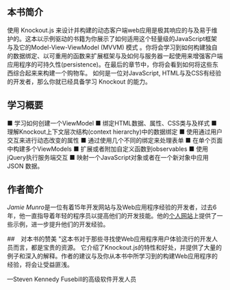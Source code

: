 
## 本书简介
使用 Knockout.js 来设计并构建的动态客户端web应用是极其响应的与及易于维护的。这本以示例驱动的书籍为你展示了如何适用这个轻量级的JavaScript框架与及它的Model-View-ViewModel (MVVM) 模式 。你将会学习到如何构建独自的数据绑定、以可重用的函数来扩展框架与及如何与服务器一起使用来增强客户端应用程序的可持久性(persistence)。在最后的章节中，你将会看到如何将这些东西综合起来来构建一个购物车。
如何是一位对JavaScript, HTML与及CSS有经验的开发者，那么你就已经具备学习 Knockout 的能力。

## 学习概要
■ 学习如何创建一个ViewModel
■ 绑定HTML数据、属性、CSS类与及样式
■ 理解Knockout上下文层次结构(context hierarchy)中的数据绑定
■ 使用通过用户交互来进行动态改变的属性
■ 通过使用几个不同的绑定来处理表单
■ 在单个页面中构建多个ViewModels
■ 扩展或者附加自定义函数到observables
■ 使用jQuery执行服务端交互
■ 映射一个JavaScript对象或者在一个新对象中应用 JSON 数据。

## 作者简介
*Jamie Munro*是一位有着15年开发网站与及Web应用程序经验的开发者，过去6年，他一直指导着年轻的程序员以提高他们的开发技能。他的[个人网站](http://www.webistrate.com)上提供了一些示例，进一步提升他们的开发经验。

##　对本书的赞美
"这本书对于那些寻找使Web应用程序用户体验流行的开发人员而言，都是宝贵的资源。
它介绍了Knockout.js的特性和好处，并提供了大量的例子和深入的解释。作者的建议与及你从本书中所学习到的构建Web应用程序的经验，将会让受益匪浅。

—Steven Kennedy 
Fusebill的高级软件开发人员



